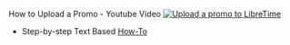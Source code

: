 How to Upload a Promo - Youtube Video
[![Upload a promo to LibreTime](http://img.youtube.com/vi/IC0cn3LaAXs/0.jpg)](https://www.youtube-nocookie.com/embed/IC0cn3LaAXs "How to upload a promo")

* Step-by-step Text Based [How-To](../../howtos/upload-promo)
